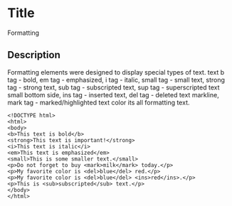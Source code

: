 # Title

Formatting

## Description

Formatting elements were designed to display special types of text. text b tag - bold, em tag - emphasized, i tag - italic, small tag - small text, strong tag - strong text, sub tag - subscripted text, sup tag - superscripted text small bottom side, ins tag - inserted text, del tag - deleted text markline, mark tag - marked/highlighted text color its all formatting text.

```md040
<!DOCTYPE html>
<html>
<body>
<b>This text is bold</b>
<strong>This text is important!</strong>
<i>This text is italic</i>
<em>This text is emphasized</em> 
<small>This is some smaller text.</small>
<p>Do not forget to buy <mark>milk</mark> today.</p>
<p>My favorite color is <del>blue</del> red.</p>
<p>My favorite color is <del>blue</del> <ins>red</ins>.</p>
<p>This is <sub>subscripted</sub> text.</p>
</body>
</html>
```
